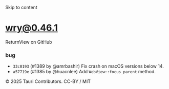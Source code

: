 Skip to content
# wry@0.46.1
ReturnView on GitHub
### bug
  * `33c0193` (#1389 by @amrbashir) Fix crash on macOS versions below 14.
  * `a57719e` (#1385 by @huacnlee) Add `WebView::focus_parent` method.


© 2025 Tauri Contributors. CC-BY / MIT
